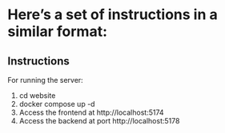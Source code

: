 # Here’s a set of instructions in a similar format:

## Instructions

For running the server:
1. cd website
2. docker compose up -d
3. Access the frontend at http://localhost:5174
4. Access the backend at port http://localhost:5178

